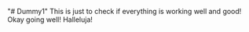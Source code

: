 "# Dummy1" 
This is just to check if everything is working well and good!
Okay going well!
Halleluja!
